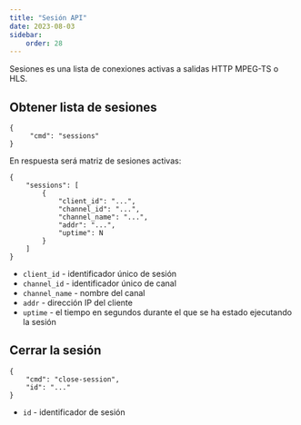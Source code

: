 ```yaml
---
title: "Sesión API"
date: 2023-08-03
sidebar:
    order: 28
---
```


Sesiones es una lista de conexiones activas a salidas HTTP MPEG-TS o HLS.

## Obtener lista de sesiones[](/es/astra/admin-guide/session#get-session-list)

```
{
     "cmd": "sessions"
}
```

En respuesta será matriz de sesiones activas:

```
{
    "sessions": [
        {
            "client_id": "...",
            "channel_id": "...",
            "channel_name": "...",
            "addr": "...",
            "uptime": N
        }
    ]
}
```

- `client_id` - identificador único de sesión
- `channel_id` - identificador único de canal
- `channel_name` - nombre del canal
- `addr` - dirección IP del cliente
- `uptime` - el tiempo en segundos durante el que se ha estado ejecutando la sesión

## Cerrar la sesión[](/es/astra/admin-guide/session#close-session)

```
{
    "cmd": "close-session",
    "id": "..."
}
```

- `id` - identificador de sesión
